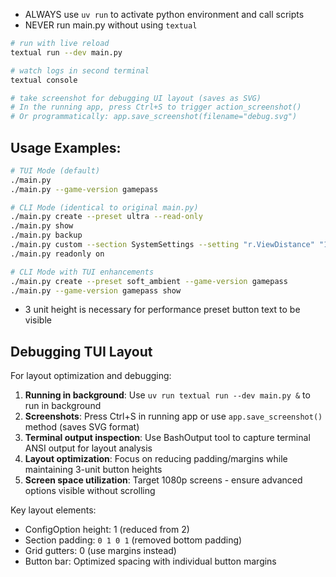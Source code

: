 
- ALWAYS use `uv run` to activate python environment and call scripts
- NEVER run main.py without using `textual`

```bash
# run with live reload
textual run --dev main.py

# watch logs in second terminal
textual console

# take screenshot for debugging UI layout (saves as SVG)
# In the running app, press Ctrl+S to trigger action_screenshot()
# Or programmatically: app.save_screenshot(filename="debug.svg")
```

## Usage Examples:

```bash
# TUI Mode (default)
./main.py
./main.py --game-version gamepass

# CLI Mode (identical to original main.py)
./main.py create --preset ultra --read-only
./main.py show
./main.py backup
./main.py custom --section SystemSettings --setting "r.ViewDistance" "1.5"
./main.py readonly on

# CLI Mode with TUI enhancements
./main.py create --preset soft_ambient --game-version gamepass
./main.py --game-version gamepass show
```

- 3 unit height is necessary for performance preset button text to be visible

## Debugging TUI Layout

For layout optimization and debugging:

1. **Running in background**: Use `uv run textual run --dev main.py &` to run in background
2. **Screenshots**: Press Ctrl+S in running app or use `app.save_screenshot()` method (saves SVG format)
3. **Terminal output inspection**: Use BashOutput tool to capture terminal ANSI output for layout analysis
3. **Layout optimization**: Focus on reducing padding/margins while maintaining 3-unit button heights
4. **Screen space utilization**: Target 1080p screens - ensure advanced options visible without scrolling

Key layout elements:
- ConfigOption height: 1 (reduced from 2)
- Section padding: `0 1 0 1` (removed bottom padding)  
- Grid gutters: 0 (use margins instead)
- Button bar: Optimized spacing with individual button margins
